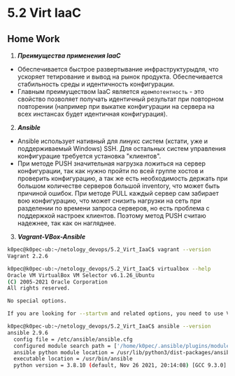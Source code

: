 # 5.2 Virt IaaC
## Home Work
1. ***Преимущества применения IaaC***
+ Обеспечивается быстрое развертывание инфраструктурыдля, что ускоряет тетирование и вывод на рынок продукта. Обеспечивается стабильность среды и идентичность конфигурации. 
+ Главным преимуществом IaaC является ```идемпотентность``` - это свойство позволяет получать идентичный результат при повторном повторении (например при выкатке конфигурации на сервера на всех инстансах будет идентичная конфигурация).
2. ***Ansible***
+ Ansible использует нативный для линукс систем (кстати, уже и поддерживаемый Windows) SSH. Для остальных систем управления конфигурацие требуется установка "клиентов".   
+ При методе PUSH значительная нагрузка ложиться на сервер конфигурации, так как нужно пройти по всей группе хостов и проверить конфигурацию, а так же есть необходимость держать при большом количестве серверов большой inventory, что может быть причиной ошибок. При методе PULL каждый сервер сам забирает вою конфигурацию, что может снизить нагрузки на сеть при разделении по времени запроса серверов, но есть проблема с поддержкой настроек клиентов. Поэтому метод PUSH считаю надежнее, так как он нагляднее.
3. ***Vagrant-VBox-Ansible***
```bash
k0pec@k0pec-ub:~/netology_devops/5.2_Virt_IaaC$ vagrant --version
Vagrant 2.2.6
```
```bash
k0pec@k0pec-ub:~/netology_devops/5.2_Virt_IaaC$ virtualbox --help
Oracle VM VirtualBox VM Selector v6.1.26_Ubuntu
(C) 2005-2021 Oracle Corporation
All rights reserved.

No special options.

If you are looking for --startvm and related options, you need to use VirtualBoxVM.
```
```bash
k0pec@k0pec-ub:~/netology_devops/5.2_Virt_IaaC$ ansible --version
ansible 2.9.6
  config file = /etc/ansible/ansible.cfg
  configured module search path = ['/home/k0pec/.ansible/plugins/modules', '/usr/share/ansible/plugins/modules']
  ansible python module location = /usr/lib/python3/dist-packages/ansible
  executable location = /usr/bin/ansible
  python version = 3.8.10 (default, Nov 26 2021, 20:14:08) [GCC 9.3.0]
```